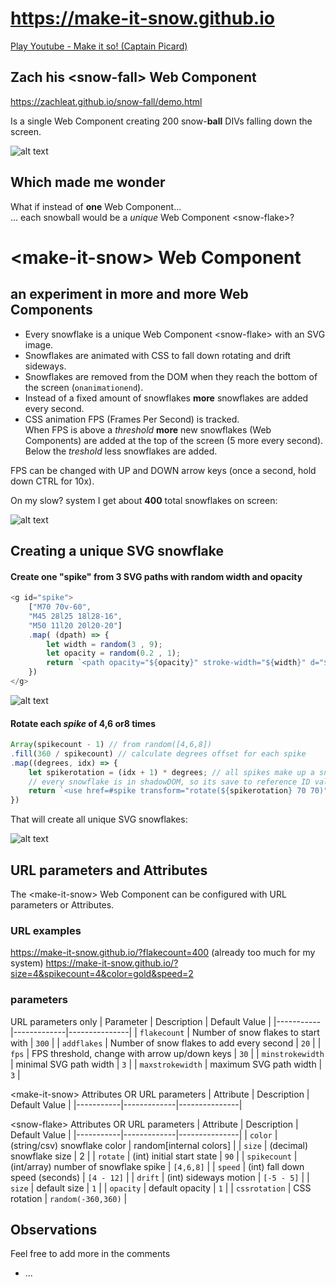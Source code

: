 # https://make-it-snow.github.io

[Play Youtube - Make it so! (Captain Picard)](https://www.youtube.com/watch?v=xteKObnaA2c)


## Zach his &lt;snow-fall> Web Component

https://zachleat.github.io/snow-fall/demo.html

Is a single Web Component creating 200 snow-**ball** DIVs falling down the screen.

![alt text](https://i.imgur.com/z58oQjW.png)

## Which made me wonder

What if instead of **one** Web Component...  
... each snowball would be a _unique_ Web Component &lt;snow-flake>?

# &lt;make-it-snow> Web Component
## an experiment in more and more Web Components

* Every snowflake is a unique Web Component &lt;snow-flake> with an SVG image.
* Snowflakes are animated with CSS to fall down rotating and drift sideways.  
* Snowflakes are removed from the DOM when they reach the bottom of the screen (``onanimationend``).
* Instead of a fixed amount of snowflakes **more** snowflakes are added every second. 
* CSS animation FPS (Frames Per Second) is tracked.  
When FPS is above a _threshold_ **more** new snowflakes (Web Components) are added at the top of the screen (5 more every second). Below the _treshold_ less snowflakes are added.

FPS can be changed with UP and DOWN arrow keys (once a second, hold down CTRL for 10x).

On my slow? system I get about **400** total snowflakes on screen:

![alt text](https://i.imgur.com/k1qcGGH.png)

## Creating a unique SVG snowflake

#### Create one "spike" from 3 SVG paths with random width and opacity

````js
<g id="spike">
    ["M70 70v-60", 
    "M45 28l25 18l28-16", 
    "M50 11l20 20l20-20"]
    .map( (dpath) => {
        let width = random(3 , 9);
        let opacity = random(0.2 , 1);
        return `<path opacity="${opacity}" stroke-width="${width}" d="${dpath}"/>`;
    })
</g>
````

![alt text](https://i.imgur.com/2r0hVmm.png)

#### Rotate each _spike_ of 4,6 or8 times

````javascript
Array(spikecount - 1) // from random([4,6,8])
.fill(360 / spikecount) // calculate degrees offset for each spike
.map((degrees, idx) => {
    let spikerotation = (idx + 1) * degrees; // all spikes make up a snowflake
    // every snowflake is in shadowDOM, so its save to reference ID values
    return `<use href=#spike transform="rotate(${spikerotation} 70 70)"/>`;
})

````

That will create all unique SVG snowflakes:

![alt text](https://i.imgur.com/Fq3TZ5C.png)

## URL parameters and Attributes

The &lt;make-it-snow> Web Component can be configured with URL parameters or Attributes.

### URL examples

https://make-it-snow.github.io/?flakecount=400 (already too much for my system)
https://make-it-snow.github.io/?size=4&spikecount=4&color=gold&speed=2


### parameters

URL parameters only
| Parameter | Description | Default Value |
|-----------|-------------|---------------|
| `flakecount` | Number of snow flakes to start with | `300` |
| `addflakes` | Number of snow flakes to add every second | `20` |
| `fps`    | FPS threshold, change with arrow up/down keys | `30` |
| `minstrokewidth`    | minimal SVG path width | `3` |
| `maxstrokewidth`    | maximum SVG path width | `3` |


&lt;make-it-snow> Attributes OR URL parameters
| Attribute | Description | Default Value |
|-----------|-------------|---------------|

&lt;snow-flake> Attributes OR URL parameters
| Attribute | Description | Default Value |
|-----------|-------------|---------------|
| `color`    | (string/csv) snowflake color | random[internal colors] |
| `size`   | (decimal) snowflake size | 2 |
| `rotate`   | (int) initial start state | `90` |
| `spikecount`   | (int/array) number of snowflake spike | `[4,6,8]` |
| `speed`   | (int) fall down speed (seconds) | `[4 - 12]` |
| `drift`   | (int) sideways motion | `[-5 - 5]` |
| `size`    | default size | `1` |
| `opacity` | default opacity | `1` |
| `cssrotation` | CSS rotation | `random(-360,360)` |

## Observations

Feel free to add more in the comments

* ...